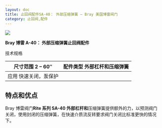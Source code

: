 ```yaml
---
layout: doc
title: 止回阀配件SA-40： 外部压缩弹簧 – Bray 美国博雷阀门
category: 止回阀,配件
---
```


![](/2022/11/download-3-1.png)

**Bray 博雷 A-40： 外部压缩弹簧止回阀配件**

技术规格

| 尺寸范围 2 – 60″      | 配件类型 外部杠杆和压缩弹簧 |
| --------------------- | --------------------------- |
| 应用 快速关闭，泵保护 |                             |

## 特点和优点

Bray 博雷阀门**Rite 系列 SA-40 外部杠杆和**压缩弹簧提供额外的力，以预测阀门关闭，使用封闭的压缩弹簧，在快速介质流反转要求阀门关闭比标准更快的情况下。
